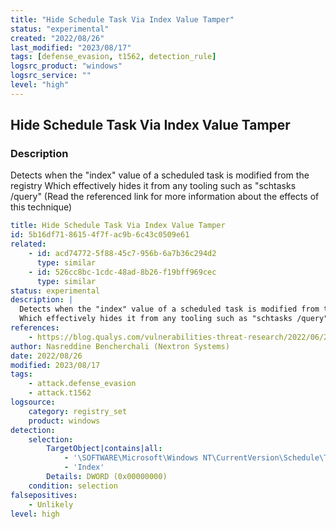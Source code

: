 ```yaml
---
title: "Hide Schedule Task Via Index Value Tamper"
status: "experimental"
created: "2022/08/26"
last_modified: "2023/08/17"
tags: [defense_evasion, t1562, detection_rule]
logsrc_product: "windows"
logsrc_service: ""
level: "high"
---
```


## Hide Schedule Task Via Index Value Tamper

### Description

Detects when the "index" value of a scheduled task is modified from the registry
Which effectively hides it from any tooling such as "schtasks /query" (Read the referenced link for more information about the effects of this technique)


```yml
title: Hide Schedule Task Via Index Value Tamper
id: 5b16df71-8615-4f7f-ac9b-6c43c0509e61
related:
    - id: acd74772-5f88-45c7-956b-6a7b36c294d2
      type: similar
    - id: 526cc8bc-1cdc-48ad-8b26-f19bff969cec
      type: similar
status: experimental
description: |
  Detects when the "index" value of a scheduled task is modified from the registry
  Which effectively hides it from any tooling such as "schtasks /query" (Read the referenced link for more information about the effects of this technique)
references:
    - https://blog.qualys.com/vulnerabilities-threat-research/2022/06/20/defending-against-scheduled-task-attacks-in-windows-environments
author: Nasreddine Bencherchali (Nextron Systems)
date: 2022/08/26
modified: 2023/08/17
tags:
    - attack.defense_evasion
    - attack.t1562
logsource:
    category: registry_set
    product: windows
detection:
    selection:
        TargetObject|contains|all:
            - '\SOFTWARE\Microsoft\Windows NT\CurrentVersion\Schedule\TaskCache\Tree\'
            - 'Index'
        Details: DWORD (0x00000000)
    condition: selection
falsepositives:
    - Unlikely
level: high

```
